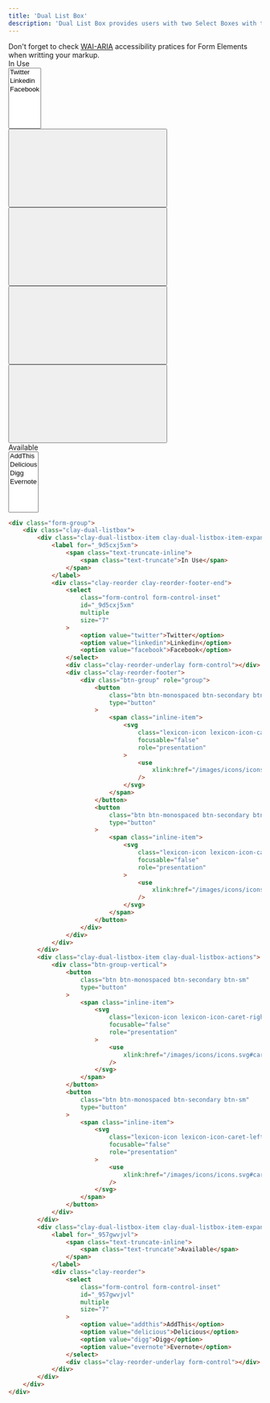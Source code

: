```yaml
---
title: 'Dual List Box'
description: 'Dual List Box provides users with two Select Boxes with the ability to move items between lists.'
---
```


<div class="clay-site-alert alert alert-warning">
	Don't forget to check <a href="https://www.w3.org/TR/wai-aria-practices/#aria_lh_form">WAI-ARIA</a> accessibility pratices for Form Elements when writting your markup.
</div>

<div class="sheet-example">
    <div class="form-group">
		<div class="clay-dual-listbox">
			<div class="clay-dual-listbox-item clay-dual-listbox-item-expand">
				<label for="_9d5cxj5xm">
					<span class="text-truncate-inline">
						<span class="text-truncate">In Use</span>
					</span>
				</label>
				<div class="clay-reorder clay-reorder-footer-end">
					<select class="form-control form-control-inset" id="_9d5cxj5xm" multiple size="7">
						<option value="twitter">Twitter</option>
						<option value="linkedin">Linkedin</option>
						<option value="facebook">Facebook</option>
					</select>
					<div class="clay-reorder-underlay form-control"></div>
					<div class="clay-reorder-footer">
						<div class="btn-group" role="group">
							<button class="btn btn-monospaced btn-secondary btn-sm" type="button">
								<span class="inline-item">
									<svg class="lexicon-icon lexicon-icon-caret-top" focusable="false" role="presentation">
                                        <use xlink:href="/images/icons/icons.svg#caret-top" />
									</svg>
								</span>
							</button>
							<button class="btn btn-monospaced btn-secondary btn-sm" type="button">
								<span class="inline-item">
									<svg class="lexicon-icon lexicon-icon-caret-bottom" focusable="false" role="presentation">
										<use xlink:href="/images/icons/icons.svg#caret-bottom" />
									</svg>
								</span>
							</button>
						</div>
					</div>
				</div>
			</div>
    		<div class="clay-dual-listbox-item clay-dual-listbox-actions">
    			<div class="btn-group-vertical">
    				<button class="btn btn-monospaced btn-secondary btn-sm" type="button">
    					<span class="inline-item">
    						<svg class="lexicon-icon lexicon-icon-caret-right" focusable="false" role="presentation">
    							<use xlink:href="/images/icons/icons.svg#caret-right" />
    						</svg>
    					</span>
    				</button>
    				<button class="btn btn-monospaced btn-secondary btn-sm" type="button">
    					<span class="inline-item">
    						<svg class="lexicon-icon lexicon-icon-caret-left" focusable="false" role="presentation">
    							<use xlink:href="/images/icons/icons.svg#caret-left" />
    						</svg>
    					</span>
    				</button>
    			</div>
    		</div>
    		<div class="clay-dual-listbox-item clay-dual-listbox-item-expand">
    			<label for="_957gwvjvl">
    				<span class="text-truncate-inline">
    					<span class="text-truncate">Available</span>
    				</span>
    			</label>
    			<div class="clay-reorder">
    				<select class="form-control form-control-inset" id="_957gwvjvl" multiple size="7">
    					<option value="addthis">AddThis</option>
    					<option value="delicious">Delicious</option>
    					<option value="digg">Digg</option>
    					<option value="evernote">Evernote</option>
    				</select>
    				<div class="clay-reorder-underlay form-control"></div>
    			</div>
    		</div>
    	</div>
    </div>
</div>

```html
<div class="form-group">
	<div class="clay-dual-listbox">
		<div class="clay-dual-listbox-item clay-dual-listbox-item-expand">
			<label for="_9d5cxj5xm">
				<span class="text-truncate-inline">
					<span class="text-truncate">In Use</span>
				</span>
			</label>
			<div class="clay-reorder clay-reorder-footer-end">
				<select
					class="form-control form-control-inset"
					id="_9d5cxj5xm"
					multiple
					size="7"
				>
					<option value="twitter">Twitter</option>
					<option value="linkedin">Linkedin</option>
					<option value="facebook">Facebook</option>
				</select>
				<div class="clay-reorder-underlay form-control"></div>
				<div class="clay-reorder-footer">
					<div class="btn-group" role="group">
						<button
							class="btn btn-monospaced btn-secondary btn-sm"
							type="button"
						>
							<span class="inline-item">
								<svg
									class="lexicon-icon lexicon-icon-caret-top"
									focusable="false"
									role="presentation"
								>
									<use
										xlink:href="/images/icons/icons.svg#caret-top"
									/>
								</svg>
							</span>
						</button>
						<button
							class="btn btn-monospaced btn-secondary btn-sm"
							type="button"
						>
							<span class="inline-item">
								<svg
									class="lexicon-icon lexicon-icon-caret-bottom"
									focusable="false"
									role="presentation"
								>
									<use
										xlink:href="/images/icons/icons.svg#caret-bottom"
									/>
								</svg>
							</span>
						</button>
					</div>
				</div>
			</div>
		</div>
		<div class="clay-dual-listbox-item clay-dual-listbox-actions">
			<div class="btn-group-vertical">
				<button
					class="btn btn-monospaced btn-secondary btn-sm"
					type="button"
				>
					<span class="inline-item">
						<svg
							class="lexicon-icon lexicon-icon-caret-right"
							focusable="false"
							role="presentation"
						>
							<use
								xlink:href="/images/icons/icons.svg#caret-right"
							/>
						</svg>
					</span>
				</button>
				<button
					class="btn btn-monospaced btn-secondary btn-sm"
					type="button"
				>
					<span class="inline-item">
						<svg
							class="lexicon-icon lexicon-icon-caret-left"
							focusable="false"
							role="presentation"
						>
							<use
								xlink:href="/images/icons/icons.svg#caret-left"
							/>
						</svg>
					</span>
				</button>
			</div>
		</div>
		<div class="clay-dual-listbox-item clay-dual-listbox-item-expand">
			<label for="_957gwvjvl">
				<span class="text-truncate-inline">
					<span class="text-truncate">Available</span>
				</span>
			</label>
			<div class="clay-reorder">
				<select
					class="form-control form-control-inset"
					id="_957gwvjvl"
					multiple
					size="7"
				>
					<option value="addthis">AddThis</option>
					<option value="delicious">Delicious</option>
					<option value="digg">Digg</option>
					<option value="evernote">Evernote</option>
				</select>
				<div class="clay-reorder-underlay form-control"></div>
			</div>
		</div>
	</div>
</div>
```
